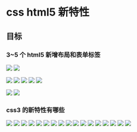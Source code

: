 # css html5 新特性

## 目标

### 3~5 个 html5 新增布局和表单标签

![](20221228101716.png)
![](20221228102018.png)

![](20221228102156.png)
![](20221228102618.png)
![](20221228102910.png)
![](20221228103118.png)
![](20221228103225.png)

![](20221228103321.png)
![](20221228104034.png)

### css3 的新特性有哪些

![](20221228104515.png)
![](20221228104530.png)
![](20221228105513.png)
![](20221228105928.png)
![](20221228111224.png)
![](20221228112424.png)
![](20221228112607.png)
![](20221228112629.png)
![](20221228115449.png)
![](20221228115602.png)
![](20221228115822.png)
![](20221228120101.png)
![](20221228141015.png)
![](20221228142000.png)
![](20221228142437.png)
![](20221228142530.png)
![](20221228143239.png)

